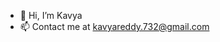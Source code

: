 - 👋 Hi, I’m Kavya
- 📫 Contact me at kavyareddy.732@gmail.com

<!---
KavyaReddy732/KavyaReddy732 is a ✨ special ✨ repository because its `README.md` (this file) appears on your GitHub profile.
You can click the Preview link to take a look at your changes.
--->

